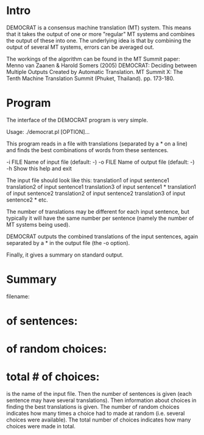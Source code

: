 # Intro

DEMOCRAT is a consensus machine translation (MT) system.  This means
that it takes the output of one or more "regular" MT systems and
combines the output of these into one.  The underlying idea is that by
combining the output of several MT systems, errors can be averaged
out.

The workings of the algorithm can be found in the MT Summit paper:
Menno van Zaanen & Harold Somers (2005)
DEMOCRAT: Deciding between Multiple Outputs Created by Automatic Translation.
MT Summit X: The Tenth Machine Translation Summit (Phuket, Thailand).
pp. 173-180.


# Program

The interface of the DEMOCRAT program is very simple.


Usage: ./democrat.pl [OPTION]...

This program reads in a file with translations (separated by a * on a
line) and finds the best combinations of words from these sentences.

  -i FILE   Name of input file (default: -)
  -o FILE   Name of output file (default: -)
  -h        Show this help and exit


The input file should look like this:
translation1 of input sentence1
translation2 of input sentence1
translation3 of input sentence1
*
translation1 of input sentence2
translation2 of input sentence2
translation3 of input sentence2
*
etc.

The number of translations may be different for each input sentence,
but typically it will have the same number per sentence (namely the
number of MT systems being used).

DEMOCRAT outputs the combined translations of the input sentences,
again separated by a * in the output file (the -o option).

Finally, it gives a summary on standard output.


Summary
======================================================
filename:                       <filename>
# of sentences:                 <num>
# of random choices:            <num>
total # of choices:             <num>
======================================================


<filename> is the name of the input file.  Then the number of
sentences is given (each sentence may have several translations).
Then information about choices in finding the best translations is
given.  The number of random choices indicates how many times a choice
had to made at random (i.e. several choices were available).  The
total number of choices indicates how many choices were made in total.
